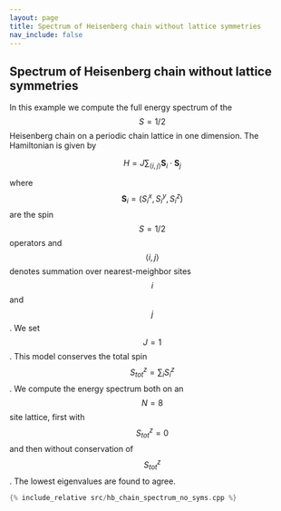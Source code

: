 ```yaml
---
layout: page
title: Spectrum of Heisenberg chain without lattice symmetries
nav_include: false
---
```

## Spectrum of Heisenberg chain without lattice symmetries

In this example we compute the full energy spectrum of the $$S=1/2$$ Heisenberg chain on a periodic chain lattice in one dimension. The Hamiltonian is given by

$$ H = J\sum_{\langle i,j \rangle} \mathbf{S}_i \cdot \mathbf{S}_j$$

where $$\mathbf{S}_i = (S_i^x, S_i^y, S_i^z)$$ are the spin $$S=1/2$$ operators and $$\langle i,j \rangle$$ denotes summation over nearest-meighbor sites $$i$$ and $$j$$. We set $$J=1$$. This model conserves the total spin $$S^z_{tot} = \sum_i S^z_i$$. We compute the energy spectrum both on an $$N=8$$ site lattice, first with $$ S^z_{tot} = 0$$ and then without conservation of $$ S^z_{tot}$$. The lowest eigenvalues are found to agree. 
```c++
{% include_relative src/hb_chain_spectrum_no_syms.cpp %}
```
